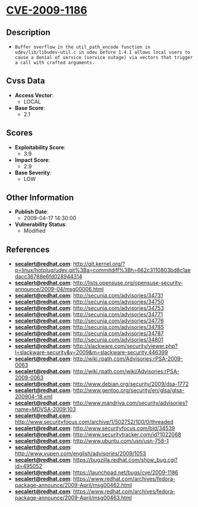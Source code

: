 
# [CVE-2009-1186](http://git.kernel.org/?p=linux/hotplug/udev.git%3Ba=commitdiff%3Bh=662c3110803bd8c1aedacc36788e6fd028944314)

## Description

- `Buffer overflow in the util_path_encode function in udev/lib/libudev-util.c in udev before 1.4.1 allows local users to cause a denial of service (service outage) via vectors that trigger a call with crafted arguments.`

## Cvss Data

- **Access Vector**:
  - LOCAL
- **Base Score**:
  - 2.1

## Scores

- **Exploitability Score**:
  - 3.9
- **Impact Score**:
  - 2.9
- **Base Severity**:
  - LOW

## Other Information

- **Publish Date**:
  - 2009-04-17 14:30:00
- **Vulnerability Status**:
  - Modified

## References

- **secalert@redhat.com**: http://git.kernel.org/?p=linux/hotplug/udev.git%3Ba=commitdiff%3Bh=662c3110803bd8c1aedacc36788e6fd028944314
- **secalert@redhat.com**: http://lists.opensuse.org/opensuse-security-announce/2009-04/msg00006.html
- **secalert@redhat.com**: http://secunia.com/advisories/34731
- **secalert@redhat.com**: http://secunia.com/advisories/34750
- **secalert@redhat.com**: http://secunia.com/advisories/34753
- **secalert@redhat.com**: http://secunia.com/advisories/34771
- **secalert@redhat.com**: http://secunia.com/advisories/34776
- **secalert@redhat.com**: http://secunia.com/advisories/34785
- **secalert@redhat.com**: http://secunia.com/advisories/34787
- **secalert@redhat.com**: http://secunia.com/advisories/34801
- **secalert@redhat.com**: http://slackware.com/security/viewer.php?l=slackware-security&y=2009&m=slackware-security.446399
- **secalert@redhat.com**: http://wiki.rpath.com/Advisories:rPSA-2009-0063
- **secalert@redhat.com**: http://wiki.rpath.com/wiki/Advisories:rPSA-2009-0063
- **secalert@redhat.com**: http://www.debian.org/security/2009/dsa-1772
- **secalert@redhat.com**: http://www.gentoo.org/security/en/glsa/glsa-200904-18.xml
- **secalert@redhat.com**: http://www.mandriva.com/security/advisories?name=MDVSA-2009:103
- **secalert@redhat.com**: http://www.securityfocus.com/archive/1/502752/100/0/threaded
- **secalert@redhat.com**: http://www.securityfocus.com/bid/34539
- **secalert@redhat.com**: http://www.securitytracker.com/id?1022068
- **secalert@redhat.com**: http://www.ubuntu.com/usn/usn-758-1
- **secalert@redhat.com**: http://www.vupen.com/english/advisories/2009/1053
- **secalert@redhat.com**: https://bugzilla.redhat.com/show_bug.cgi?id=495052
- **secalert@redhat.com**: https://launchpad.net/bugs/cve/2009-1186
- **secalert@redhat.com**: https://www.redhat.com/archives/fedora-package-announce/2009-April/msg00462.html
- **secalert@redhat.com**: https://www.redhat.com/archives/fedora-package-announce/2009-April/msg00463.html
